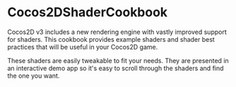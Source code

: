 Cocos2DShaderCookbook
=====================

Cocos2D v3 includes a new rendering engine with vastly improved support for shaders. This cookbook provides example shaders and shader best practices that will be useful in your Cocos2D game.

These shaders are easily tweakable to fit your needs. They are presented in an interactive demo app so it's easy to scroll through the shaders and find the one you want.
